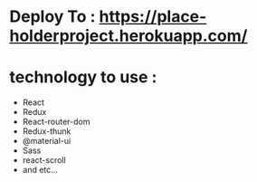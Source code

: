 # Deploy To : https://place-holderproject.herokuapp.com/

# technology to use :

- React
- Redux
- React-router-dom
- Redux-thunk
- @material-ui
- Sass
- react-scroll
- and etc...
